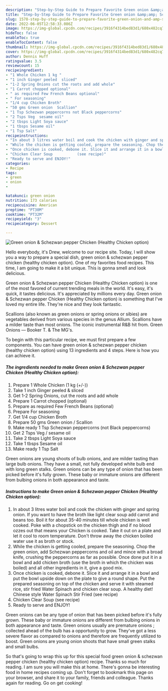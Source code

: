 ```yaml
---
description: "Step-by-Step Guide to Prepare Favorite Green onion &amp;amp; Schezwan pepper Chicken (Healthy Chicken option)"
title: "Step-by-Step Guide to Prepare Favorite Green onion &amp;amp; Schezwan pepper Chicken (Healthy Chicken option)"
slug: 1578-step-by-step-guide-to-prepare-favorite-green-onion-and-amp-schezwan-pepper-chicken-healthy-chicken-option
date: 2022-06-05T12:58:33.086Z
image: https://img-global.cpcdn.com/recipes/3916f4314bed83d1/680x482cq70/green-onion-schezwan-pepper-chicken-healthy-chicken-option-recipe-main-photo.jpg
hideToc: false
enableToc: true
enableTocContent: false
thumbnail: https://img-global.cpcdn.com/recipes/3916f4314bed83d1/680x482cq70/green-onion-schezwan-pepper-chicken-healthy-chicken-option-recipe-main-photo.jpg
cover: https://img-global.cpcdn.com/recipes/3916f4314bed83d1/680x482cq70/green-onion-schezwan-pepper-chicken-healthy-chicken-option-recipe-main-photo.jpg
author: Dennis Huff
ratingvalue: 3.5
reviewcount: 15
recipeingredient:
- "1 Whole Chicken 1 kg "
- "1 inch Ginger peeled  sliced"
- "1-2 Spring Onions cut the roots and add whole"
- "1 Carrot chopped optional"
- " as required Few French Beans optional"
- " For seasoning"
- "1/4 cup Chicken Broth"
- "50 gms Green onion  Scallion"
- "1 Tsp Schezwan peppercorns not Black peppercorns"
- "2 Tsps Veg  sesame oil"
- "2 tbsps Light Soya sauce"
- "1 tbsps Sesame oil"
- "1 Tsp Salt"
recipeinstructions:
- "In about 3 litres water boil and cook the chicken with ginger and spring onion. If you want to have the broth like light clear soup add carrot and beans too. Boil it for about 35-40 minutes till whole chicken is well cooked. Poke with a chopstick on the chicken thigh and if no blood ozzes out that means your Chicken is cooked. Take it out on a plate and let it cool to room temperature. Don&#39;t throw away the chicken boiled water use it as broth or stock."
- "While the chicken is getting cooled, prepare the seasoning. Chop the green onion, add Schezwan peppercorns and oil and mince with a broad knife, crushing the peppercorns as far as possible. Once done put it in a bowl and add chicken broth (use the broth in which the chicken was boiled) and all other ingredients in it, give a good mix."
- "Once chicken is cooked, debone it. Slice it and arrange it in a bowl and put the bowl upside down on the plate to give a round shape. Put the prepared seasoning on top of the chicken and serve it with steamed rice, stir fried Water Spinach and chicken clear soup.  A healthy diet!  Chinese style Water Spinach Stir Fried           (see recipe)"
- "Chicken Clear Soup           (see recipe)"
- "Ready to serve and ENJOY!"
categories:
- Recipe
tags:
- green
- onion
- 

katakunci: green onion  
nutrition: 173 calories
recipecuisine: American
preptime: "PT30M"
cooktime: "PT32M"
recipeyield: "3"
recipecategory: Dessert

---
```



![Green onion &amp; Schezwan pepper Chicken (Healthy Chicken option)](https://img-global.cpcdn.com/recipes/3916f4314bed83d1/680x482cq70/green-onion-schezwan-pepper-chicken-healthy-chicken-option-recipe-main-photo.jpg)

Hello everybody, it's Drew, welcome to our recipe site. Today, I will show you a way to prepare a special dish, green onion &amp; schezwan pepper chicken (healthy chicken option). One of my favorites food recipes. This time, I am going to make it a bit unique. This is gonna smell and look delicious.

Green onion &amp; Schezwan pepper Chicken (Healthy Chicken option) is one of the most favored of current trending meals in the world. It's easy, it's quick, it tastes delicious. It's appreciated by millions every day. Green onion &amp; Schezwan pepper Chicken (Healthy Chicken option) is something that I've loved my entire life. They're nice and they look fantastic.

Scallions (also known as green onions or spring onions or sibies) are vegetables derived from various species in the genus Allium. Scallions have a milder taste than most onions. The iconic instrumental R&amp;B hit from. Green Onions — Booker T. &amp; The MG&#39;s.


To begin with this particular recipe, we must first prepare a few components. You can have green onion &amp; schezwan pepper chicken (healthy chicken option) using 13 ingredients and 4 steps. Here is how you can achieve it.

<!--inarticleads1-->

##### The ingredients needed to make Green onion &amp; Schezwan pepper Chicken (Healthy Chicken option):

1. Prepare 1 Whole Chicken (1 kg (+/-))
1. Take 1 inch Ginger peeled &amp; sliced
1. Get 1-2 Spring Onions, cut the roots and add whole
1. Prepare 1 Carrot chopped (optional)
1. Prepare  as required Few French Beans (optional)
1. Prepare  For seasoning
1. Get 1/4 cup Chicken Broth
1. Prepare 50 gms Green onion / Scallion
1. Make ready 1 Tsp Schezwan peppercorns (not Black peppercorns)
1. Get 2 Tsps Veg / sesame oil
1. Take 2 tbsps Light Soya sauce
1. Take 1 tbsps Sesame oil
1. Make ready 1 Tsp Salt


Green onions are young shoots of bulb onions, and are milder tasting than large bulb onions. They have a small, not fully developed white bulb end with long green stalks. Green onions can be any type of onion that has been picked before it&#39;s fully grown. These baby or immature onions are different from bulbing onions in both appearance and taste. 

<!--inarticleads2-->

##### Instructions to make Green onion &amp; Schezwan pepper Chicken (Healthy Chicken option):

1. In about 3 litres water boil and cook the chicken with ginger and spring onion. If you want to have the broth like light clear soup add carrot and beans too. Boil it for about 35-40 minutes till whole chicken is well cooked. Poke with a chopstick on the chicken thigh and if no blood ozzes out that means your Chicken is cooked. Take it out on a plate and let it cool to room temperature. Don&#39;t throw away the chicken boiled water use it as broth or stock.
1. While the chicken is getting cooled, prepare the seasoning. Chop the green onion, add Schezwan peppercorns and oil and mince with a broad knife, crushing the peppercorns as far as possible. Once done put it in a bowl and add chicken broth (use the broth in which the chicken was boiled) and all other ingredients in it, give a good mix.
1. Once chicken is cooked, debone it. Slice it and arrange it in a bowl and put the bowl upside down on the plate to give a round shape. Put the prepared seasoning on top of the chicken and serve it with steamed rice, stir fried Water Spinach and chicken clear soup.  A healthy diet!  Chinese style Water Spinach Stir Fried           (see recipe)
1. Chicken Clear Soup           (see recipe)
1. Ready to serve and ENJOY!

Green onions can be any type of onion that has been picked before it&#39;s fully grown. These baby or immature onions are different from bulbing onions in both appearance and taste. Green onions usually are premature onions ; collected ahead of the bulb has a opportunity to grow. They&#39;ve got a less severe flavor as compared to onions and therefore are frequently utilized to boost. Green onions are young onion shoots that have small green stalks and small bulbs. 

So that's going to wrap this up for this special food green onion &amp; schezwan pepper chicken (healthy chicken option) recipe. Thanks so much for reading. I am sure you will make this at home. There's gonna be interesting food in home recipes coming up. Don't forget to bookmark this page on your browser, and share it to your family, friends and colleague. Thanks again for reading. Go on get cooking!
